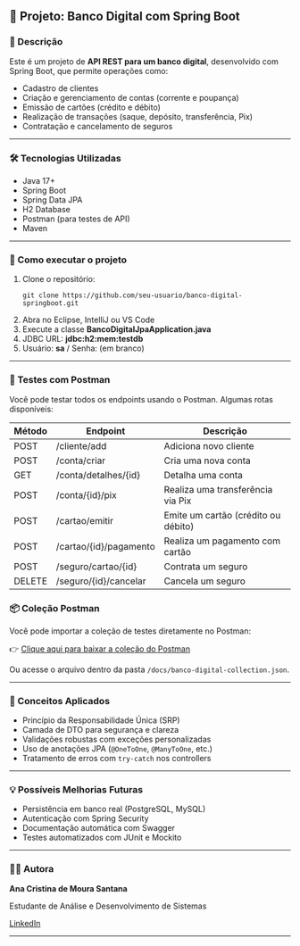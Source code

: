 <h2>📘 Projeto: Banco Digital com Spring Boot</h2>

<h3>🧾 Descrição</h3>
<p>Este é um projeto de <strong>API REST para um banco digital</strong>, desenvolvido com Spring Boot, que permite operações como:</p>
<ul>
  <li>Cadastro de clientes</li>
  <li>Criação e gerenciamento de contas (corrente e poupança)</li>
  <li>Emissão de cartões (crédito e débito)</li>
  <li>Realização de transações (saque, depósito, transferência, Pix)</li>
  <li>Contratação e cancelamento de seguros</li>
</ul>

<hr>

<h3>🛠️ Tecnologias Utilizadas</h3>
<ul>
  <li>Java 17+</li>
  <li>Spring Boot</li>
  <li>Spring Data JPA</li>
  <li>H2 Database</li>
  <li>Postman (para testes de API)</li>
  <li>Maven</li>
</ul>

<hr>

<h3>🔧 Como executar o projeto</h3>
<ol>
  <li>Clone o repositório:
    <pre><code>git clone https://github.com/seu-usuario/banco-digital-springboot.git</code></pre>
  </li>
  <li>Abra no Eclipse, IntelliJ ou VS Code</li>
  <li>Execute a classe <strong>BancoDigitalJpaApplication.java</strong></li>
  <li>JDBC URL: <strong>jdbc:h2:mem:testdb</strong></li>
  <li>Usuário: <strong>sa</strong> / Senha: (em branco)</li>
</ol>

<hr>

<h3>📮 Testes com Postman</h3>
<p>Você pode testar todos os endpoints usando o Postman. Algumas rotas disponíveis:</p>

<table>
  <thead>
    <tr>
      <th>Método</th>
      <th>Endpoint</th>
      <th>Descrição</th>
    </tr>
  </thead>
  <tbody>
    <tr>
      <td>POST</td>
      <td>/cliente/add</td>
      <td>Adiciona novo cliente</td>
    </tr>
    <tr>
      <td>POST</td>
      <td>/conta/criar</td>
      <td>Cria uma nova conta</td>
    </tr>
    <tr>
      <td>GET</td>
      <td>/conta/detalhes/{id}</td>
      <td>Detalha uma conta</td>
    </tr>
    <tr>
      <td>POST</td>
      <td>/conta/{id}/pix</td>
      <td>Realiza uma transferência via Pix</td>
    </tr>
    <tr>
      <td>POST</td>
      <td>/cartao/emitir</td>
      <td>Emite um cartão (crédito ou débito)</td>
    </tr>
    <tr>
      <td>POST</td>
      <td>/cartao/{id}/pagamento</td>
      <td>Realiza um pagamento com cartão</td>
    </tr>
    <tr>
      <td>POST</td>
      <td>/seguro/cartao/{id}</td>
      <td>Contrata um seguro</td>
    </tr>
    <tr>
      <td>DELETE</td>
      <td>/seguro/{id}/cancelar</td>
      <td>Cancela um seguro</td>
    </tr>
  </tbody>
</table>

<h3>📦 Coleção Postman</h3>
<p>Você pode importar a coleção de testes diretamente no Postman:</p>

👉 [Clique aqui para baixar a coleção do Postman](https://github.com/anacristinademoura/banco-digital-jpa/blob/master/docs/banco-digital-collection.json)

Ou acesse o arquivo dentro da pasta `/docs/banco-digital-collection.json`.

<hr>

<h3>🧠 Conceitos Aplicados</h3>
<ul>
  <li>Princípio da Responsabilidade Única (SRP)</li>
  <li>Camada de DTO para segurança e clareza</li>
  <li>Validações robustas com exceções personalizadas</li>
  <li>Uso de anotações JPA (<code>@OneToOne</code>, <code>@ManyToOne</code>, etc.)</li>
  <li>Tratamento de erros com <code>try-catch</code> nos controllers</li>
</ul>

<hr>

<h3>💡 Possíveis Melhorias Futuras</h3>
<ul>
  <li>Persistência em banco real (PostgreSQL, MySQL)</li>
  <li>Autenticação com Spring Security</li>
  <li>Documentação automática com Swagger</li>
  <li>Testes automatizados com JUnit e Mockito</li>
</ul>

<hr>

<h3>🙋‍♀️ Autora</h3>
<p><strong>Ana Cristina de Moura Santana</strong></p>
<p>Estudante de Análise e Desenvolvimento de Sistemas</p>
<p><a href="https://www.linkedin.com/in/anacristinadmoura/" target="_blank">LinkedIn</a></p>

<hr>
